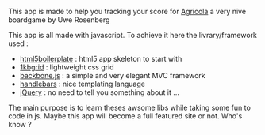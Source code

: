 This app is made to help you tracking your score for [Agricola](http://www.boardgamegeek.com/boardgame/31260/agricola) a very nive boardgame by Uwe Rosenberg

This app is all made with javascript.
To achieve it here the livrary/framework used :


* [html5boilerplate](http://html5boilerplate.com/) : html5 app skeleton to start with
* [1kbgrid](http://www.1kbgrid.com/) : lightweight css grid
* [backbone.js](http://documentcloud.github.com/backbone/) : a simple and very elegant MVC framework
* [handlebars](https://github.com/wycats/handlebars.js) : nice templating language
* [jQuery](http://jquery.com/) : no need to tell you something about it ...


The main purpose is to learn theses awsome libs while taking some fun to code in js.
Maybe this app will become a full featured site or not. Who's know ?